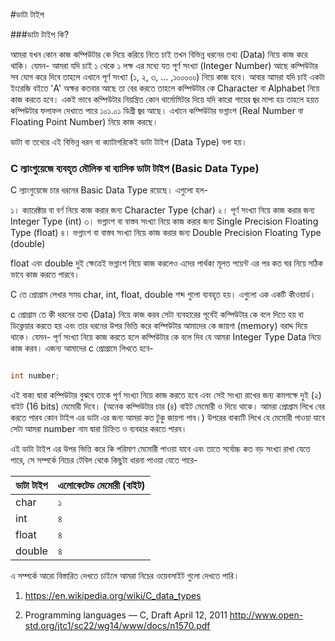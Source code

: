 #ডাটা টাইপ

###ডাটা টাইপ কি?

আমরা যখন কোন কাজ কম্পিউটার কে দিয়ে করিয়ে নিতে চাই তখন বিভিন্ন ধরনের তথ্য (Data) নিয়ে কাজ করে থাকি। যেমন- আমরা যদি চাই ১ থেকে ১ লক্ষ এর মধ্যে যত পূর্ণ সংখ্যা (Integer Number) আছে কম্পিউটার সব যোগ করে দিবে তাহলে এখানে পূর্ণ সংখ্যা (১, ২, ৩, ... ,১০০০০০) নিয়ে কাজ হবে। আবার আমরা যদি চাই একটা ইংরেজি বইতে 'A' অক্ষর কতবার  আছে তা বের করতে তাহলে কম্পিউটার কে Character বা Alphabet নিয়ে কাজ করতে হবে। একই ভাবে কম্পিউটার নিয়ন্ত্রিত কোন থার্মোমিটার দিয়ে যদি কারো গায়ের জ্বর মাপা হয় তাহলে  হয়ত কম্পিউটার ফলাফল দেখাতে পারে ১০১.০১ ডিগ্রী জ্বর আছে। এখানে কম্পিউটার ভগ্নাংশ (Real Number বা Floating Point Number) নিয়ে কাজ করছে।

ডাটা বা তথ্যের এই বিভিন্ন ধরন বা ক্যাটাগরিকেই ডাটা টাইপ (Data Type) বলা হয়।


### C ল্যাংগুয়েজে ব্যবহৃত মৌলিক বা ব্যাসিক ডাটা টাইপ (Basic Data Type)

C ল্যাংগুয়েজে চার ধরনের Basic Data Type রয়েছে। এগুলো হল-

১। ক্যারেক্টার বা বর্ণ নিয়ে কাজ করার জন্য Character Type (char)
২। পূর্ণ সংখ্যা নিয়ে কাজ করার জন্য Integer Type (int)
৩। ভগ্নাংশ বা বাস্তব সংখ্যা  নিয়ে কাজ করার জন্য Single Precision Floating Type (float)
৪। ভগ্নাংশ বা বাস্তব সংখ্যা  নিয়ে কাজ করার জন্য Double Precision Floating Type (double)

float এবং double দুই ক্ষেত্রেই ভগ্নাংশ নিয়ে কাজ করলেও এদের পার্থক্য মূলত পয়েন্ট এর পর কত ঘর নিয়ে সঠিক ভাবে কাজ করতে পারবে।

C তে প্রোগ্রাম লেখার সময় char, int, float, double শব্দ গুলো ব্যবহৃত হয়।  এগুলো এক একটি কীওয়ার্ড।

c প্রোগ্রাম তে কী ধরনের তথ্য (Data) নিয়ে কাজ করব সেটা ব্যবহারের পূর্বেই কম্পিউটার কে বলে দিতে হয় বা ডিক্লেয়ার করতে হয় এবং তার ধরনের উপর ভিত্তি করে কম্পিউটার আমাদের কে জায়গা (memory) বরাদ্দ দিয়ে থাকে। যেমন- পূর্ণ সংখ্যা নিয়ে কাজ করতে হলে কম্পিউটার কে বলে দিব যে আমরা Integer Type Data নিয়ে কাজ করব। এজন্য আমাদের c প্রোগ্রামে লিখতে হবে- 

```c

int number;

```

এই বাক্য দ্বারা কম্পিউটার বুঝবে তাকে পূর্ণ সংখ্যা নিয়ে কাজ করতে হবে এবং সেই সংখ্যা রাখের জন্য কমপক্ষে দুই (২) বাইট (16 bits) মেমোরী দিবে। (অনেক কম্পিউটার চার (৪) বাইট মেমোরী ও দিয়ে থাকে। আমরা প্রোগ্রাম লিখে বের করতে পারব কোন টাইপ এর ডাটা এর জন্য আমরা কত টুকু জায়গা পাব।)  উপরের বাক্যটি লিখে যে মেমোরী পাওয়া যাবে সেটা আমরা number নাম দ্বারা চিহ্নিত ও ব্যবহার করতে পারব।

এই ডাটা টাইপ এর উপর ভিত্তি করে কি পরিমাণ মেমোরী পাওয়া যাবে এবং তাতে সর্বোচ্চ কত বড় সংখ্যা রাখা যেতে পারে, সে সম্পর্কে নিচের টেবিল থেকে কিছুটা ধারনা পাওয়া যেতে পারে-

| ডাটা টাইপ | এলোকেটেড মেমোরী (বাইট) |
|-----------|------------------------|
| char      | ১                      |
| int       | ৪                      |
| float     | ৪                      |
| double    | ৪                      |

এ সম্পর্কে আরো বিস্তারিত দেখতে চাইলে আমরা নিচের ওয়েবসাইট গুলো দেখতে পারি।

1. https://en.wikipedia.org/wiki/C_data_types

2. Programming languages — C, Draft April 12, 2011
	http://www.open-std.org/jtc1/sc22/wg14/www/docs/n1570.pdf
